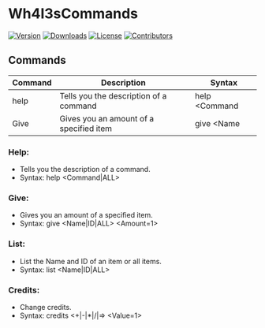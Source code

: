 # Wh4I3sCommands
[![Version](https://img.shields.io/github/v/release/Wh4I3-2/Wh4I3sCommands?sort=semver&style=for-the-badge&color=6380ff&label=Version)](https://github.com/Wh4I3-2/Wh4I3sCommands/releases)
[![Downloads](https://img.shields.io/github/downloads/Wh4I3-2/Wh4I3sCommands/total?color=85ff63&style=for-the-badge)](https://github.com/Wh4I3-2/Wh4I3sCommands)
[![License](https://img.shields.io/github/license/Wh4I3-2/Wh4I3sCommands?color=ff6395&style=for-the-badge)](https://github.com/Wh4I3-2/Wh4I3sCommands/blob/main/LICENSE)
[![Contributors](https://img.shields.io/github/contributors/Wh4I3-2/Wh4I3sCommands?color=ffa55a&style=for-the-badge)](https://github.com/Wh4I3-2/Wh4I3sCommands/graphs/contributors)

## Commands
| Command | Description | Syntax |
| ----------- | ----------- | ----------- |
| help | Tells you the description of a command | help <Command|ALL> |
| Give | Gives you an amount of a specified item | give <Name|ID|ALL> <Amount=1> |
###  Help:
- Tells you the description of a command.
- Syntax: help <Command|ALL>
### Give: 
- Gives you an amount of a specified item.
- Syntax: give <Name|ID|ALL> <Amount=1>
### List: 
- List the Name and ID of an item or all items.
- Syntax: list <Name|ID|ALL>
### Credits: 
- Change credits.
- Syntax: credits <+|-|*|/|=> <Value=1>
